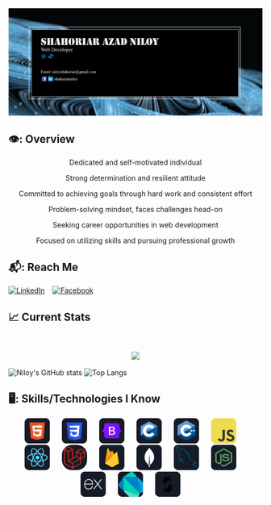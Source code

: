 

<a align="center" href="https://www.linkedin.com/in/shahoriarniloy/">
<img src="https://github.com/shahoriarniloy/shahoriarniloy/blob/main/icons/banner.webp" />
</a>


##  👁️: Overview  

<p style="text-align: center;">Dedicated and self-motivated individual</p>
<p style="text-align: center;">Strong determination and resilient attitude</p>
<p style="text-align: center;">Committed to achieving goals through hard work and consistent effort</p>
<p style="text-align: center;">Problem-solving mindset, faces challenges head-on</p>
<p style="text-align: center;">Seeking career opportunities in web development</p>
<p style="text-align: center;">Focused on utilizing skills and pursuing professional growth</p>




##  📬: Reach Me
<P align="center">

[![LinkedIn](https://img.icons8.com/color/48/000000/linkedin.png)](https://www.linkedin.com/in/shahoriarniloy/)
&nbsp;&nbsp;
[![Facebook](https://img.icons8.com/color/48/000000/facebook.png)](https://www.facebook.com/shahoriarniloy)
  
</P>


## :chart_with_upwards_trend: Current Stats

<br />
<p align="center">
  <img width="60%" src="https://github-readme-streak-stats.herokuapp.com?user=shahoriarniloy&theme=react&hide_border=true&background=0D1117&stroke=0D1117&fire=FF1CF7&sideLabels=00F0FF&currStreakNum=FF1CF7&ring=FF1CF7&currStreakLabel=FF1CF7&sideNums=00F0FF" />
</p>


![Niloy's GitHub stats](https://github-readme-stats.vercel.app/api?username=shahoriarniloy&theme=dark&show_icons=true)
![Top Langs](https://github-readme-stats.vercel.app/api/top-langs/?username=shahoriarniloy&theme=dark&card_width=1000)






## 🖥️: Skills/Technologies I Know
<p align="center">
  <img src="https://github.com/shahoriarniloy/shahoriarniloy/blob/main/icons/HTML.png" alt="HTML5" title="HTML5" width="50" height="50" style="margin-right: 20px; border-radius: 5px;" />
  <img src="https://github.com/shahoriarniloy/shahoriarniloy/blob/main/icons/css.png" alt="CSS3" title="CSS3" width="50" height="50" style="margin-right: 20px; border-radius: 5px;" />
  <img src="https://github.com/shahoriarniloy/shahoriarniloy/blob/main/icons/Bootsrap.png" alt="Bootstrap" title="Bootstrap" width="50" height="50" style="margin-right: 20px; border-radius: 5px;" />
  <img src="https://github.com/shahoriarniloy/shahoriarniloy/blob/main/icons/c.png" alt="C" title="C" width="50" height="50" style="margin-right: 20px; border-radius: 5px;" />
  <img src="https://github.com/shahoriarniloy/shahoriarniloy/blob/main/icons/cpp.png" alt="C++" title="C++" width="50" height="50" style="margin-right: 20px; border-radius: 5px;" />
   <img src="https://github.com/shahoriarniloy/shahoriarniloy/blob/main/icons/JavaScript.png" alt="JavaScript" title="JavaScript" width="50" height="50" style="margin-right: 20px; border-radius: 5px;" />
    <img src="https://github.com/shahoriarniloy/shahoriarniloy/blob/main/icons/react.png" alt="React" title="React" width="50" height="50" style="margin-right: 20px; border-radius: 5px;" />
   <img src="https://github.com/shahoriarniloy/shahoriarniloy/blob/main/icons/Laravel.png" alt="Laravel" title="Laravel" width="50" height="50" style="margin-right: 20px; border-radius: 20px;" />
  <img src="https://github.com/shahoriarniloy/shahoriarniloy/blob/main/icons/firebase.png" alt="Firebase" title="Firebase" width="50" height="50" style="margin-right: 20px; border-radius: 5px;" />
  <img src="https://github.com/shahoriarniloy/shahoriarniloy/blob/main/icons/mongo.png" alt="MongoDB" title="MongoDB" width="50" height="50" style="margin-right: 20px; border-radius: 5px;" />
  <img src="https://github.com/shahoriarniloy/shahoriarniloy/blob/main/icons/MySQL.png" alt="MySQL" title="MySQL" width="50" height="50" style="margin-right: 20px; border-radius: 5px;" />
  <img src="https://github.com/shahoriarniloy/shahoriarniloy/blob/main/icons/node.png" alt="Node" title="Node width="50" height="50" style="margin-right: 20px; border-radius: 5px;" />
  <img src="https://github.com/shahoriarniloy/shahoriarniloy/blob/main/icons/express.png" alt="Express" title="Express" width="50" height="50" style="margin-right: 20px; border-radius: 5px;" />
  <img src="https://github.com/shahoriarniloy/shahoriarniloy/blob/main/icons/dart.png" alt="Dart" title="Dart" width="50" height="50" style="margin-right: 20px; border-radius: 5px;" />
  <img src="https://github.com/shahoriarniloy/shahoriarniloy/blob/main/icons/solidity.png" alt="Solidity" title="Solidity" width="50" height="50" style="margin-right: 20px; border-radius: 5px;" />
</p>


